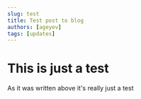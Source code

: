 ```yaml
---
slug: test
title: Test post to blog
authors: [ageyev]
tags: [updates]
---
```


# This is just a test 

As it was written above it's really just a test 

